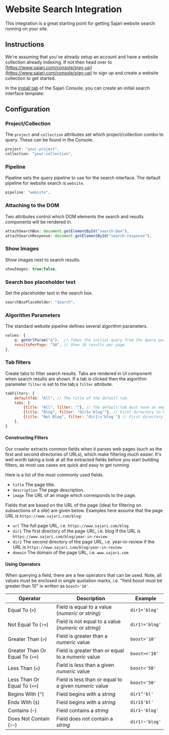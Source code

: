 # Website Search Integration

This integration is a great starting point for getting Sajari website search running on your site.

## Instructions

We're assuming that you've already setup an account and have a website collection already indexing.  If not then head over to [https://www.sajari.com/console/sign-up](https://www.sajari.com/console/sign-up) to sign up and create a website collection to get started.

In the [Install tab](https://www.sajari.com/console/collections/install) of the Sajari Console, you can create an initial search interface template:

## Configuration

### Project/Collection

The `project` and `collection` attributes set which project/collection combo to query.  These can be found in the Console.

```javascript
project: "your-project",
collection: "your-collection",
```

### Pipeline

Pipeline sets the query pipeline to use for the search interface.  The default pipeline for website search is `website`.

```javascript
pipeline: "website",
```

### Attaching to the DOM

Two attributes control which DOM elements the search and results components will be rendered in.

```javascript
attachSearchBox: document.getElementById("search-box"),
attachSearchResponse: document.getElementById("search-response"),
```

### Show Images

Show images next to search results.

```javascript
showImages: true|false,
```

### Search box placeholder text

Set the placeholder text in the search box.

```javascript
searchBoxPlaceHolder: "Search",
```

### Algorithm Parameters

The standard website pipeline defines several algorithm parameters.

```javascript
values: {
	q: getUrlParam("q"),  // Takes the initial query from the query param q.
	resultsPerPage: "10", // Show 10 results per page.
},
```

### Tab filters

Create tabs to filter search results.  Tabs are rendered in UI component when search results are shown.  If a tab is clicked then the algorithm parameter `filter` is set to the tab;s `filter` attribute.

```javascript
tabFilters: {
	defaultTab: "All", // The title of the default tab.
	tabs: [
		{title: "All", filter: ""}, // The default tab must have an empty filter.
		{title: "Blog", filter: "dir1='blog'"}, // First directory in URL is 'blog'.
		{title: "Not Blog", filter: "dir1!='blog'"} // First directory in URL is not 'blog'.
	],
}
```

#### Constructing Filters

Our crawler extracts common fields when it parses web pages (such as the first and second directories of URLs), which make filtering much easier.  It's well worth taking a look at all the extracted fields before you start building filters, as most use cases are quick and easy to get running.

Here is a list of the most commonly used fields.

* `title` The page title.
* `description` The page description.
* `image` The URL of an image which corresponds to the page.

Fields that are based on the URL of the page (ideal for filtering on subsections of a site) are given below.  Examples here assume that the page URL is `https://www.sajari.com/blog`:

* `url` The full page URL, i.e. `https://www.sajari.com/blog`
* `dir1` The first directory of the page URL, i.e. blog if the URL is `https://www.sajari.com/blog/year-in-review`
* `dir2` The second directory of the page URL, i.e. year-in-review if the URL is `https://www.sajari.com/blog/year-in-review`
* `domain` The domain of the page URL, i.e. `www.sajari.com`


#### Using Operators

When querying a field, there are a few operators that can be used. Note, all values must be enclosed in single quotation marks, i.e. "field *boost* must be greater than 10" is written as `boost>'10'`.

| Operator | Description | Example |
| --- | --- | --- |
| Equal To (`=`) | Field is equal to a value (*numeric* or *string*) | `dir1='blog'` |
| Not Equal To (`!=`) | Field is not equal to a value (*numeric* or *string*) | `dir1!='blog'` |
| Greater Than (`>`) | Field is greater than a *numeric* value | `boost>'10'` |
| Greater Than Or Equal To (`>=`) | Field is greater than or equal to a *numeric* value | `boost>='10'` |
| Less Than (`<`) | Field is less than a given *numeric* value | `boost<'50'` |
| Less Than Or Equal To (`<=`) | Field is less than or equal to a given *numeric* value | `boost<'50'` |
| Begins With (`^`) | Field begins with a *string* | `dir1^'bl'` |
| Ends With (`$`) | Field begins with a *string* | `dir1$'bl'` |
| Contains (`~`) | Field contains a *string* | `dir1~'blog'` |
| Does Not Contain (`!~`) | Field does not contain a *string* | `dir1!~'blog'` |
